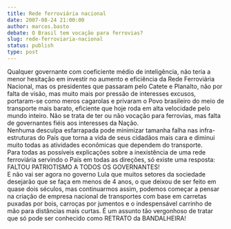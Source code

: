 ```yaml
---
title: Rede ferroviária nacional
date: 2007-08-24 21:00:00
author: marcos.basto
debate: O Brasil tem vocação para ferrovias?
slug: rede-ferroviaria-nacional
status: publish 
type: post
---
```


Qualquer governante com coeficiente médio de inteligência, não teria a menor hesitação em investir no aumento e eficiência da Rede Ferroviária Nacional, mas os presidentes que passaram pelo Catete e Planalto, não por falta de visão, mas muito mais por pressão de interesses excusos, portaram-se como meros cagarolas e privaram o Povo brasileiro do meio de transporte mais barato, eficiente que hoje roda em alta velocidade pelo mundo inteiro. Não se trata de ter ou não vocação para ferrovias, mas falta de governantes fiéis aos interesses da Nação.  
Nenhuma desculpa esfarrapada pode minimizar tamanha falha nas infra-estruturas do País que torna a vida de seus cidadãos mais cara e diminui muito todas as atividades econômicas que dependem do transporte.  
Para todas as possíveis explicações sobre a inexistência de uma rede ferroviária servindo o País em todas as direções, só existe uma resposta: FALTOU PATRIOTISMO A TODOS OS GOVERNANTES!  
E não vai ser agora no governo Lula que muitos setores da sociedade desejarão que se faça em menos de 4 anos, o que deixou de ser feito em quase dois séculos, mas continuarmos assim, podemos começar a pensar na criação de empresa nacional de transportes com base em carretas puxadas por bois, carroças por jumentos e o indespensável carrinho de mão para distâncias mais curtas. É um assunto tão vergonhoso de tratar que só pode ser conhecido como RETRATO da BANDALHEIRA!
